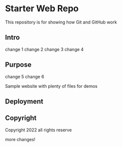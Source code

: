 # Starter Web Repo

This repository is for showing how Git and GitHub work

## Intro
change 1
change 2
change 3
change 4
## Purpose
change 5
change 6

Sample website with plenty of files for demos

## Deployment

## Copyright
Copyright 2022 all rights reserve

more changes!